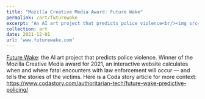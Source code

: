 ```yaml
---
title: "Mozilla Creative Media Award: Future Wake"
permalink: /art/futurewake
excerpt: "An AI art project that predicts police violence<br/><img src='/images/future_wake.png'>"
collection: art
date: 2021-12-01
url: 'www.futurewake.com'
---
```


[Future Wake](www.futurewake.com): the AI art project that predicts police violence. 
Winner of the Mozilla Creative Media award for 2021, an interactive website calculates when and where fatal encounters with law enforcement will occur — and tells the stories of the victims. 
Here is a Coda story article for more context: https://www.codastory.com/authoritarian-tech/future-wake-predictive-policing/
